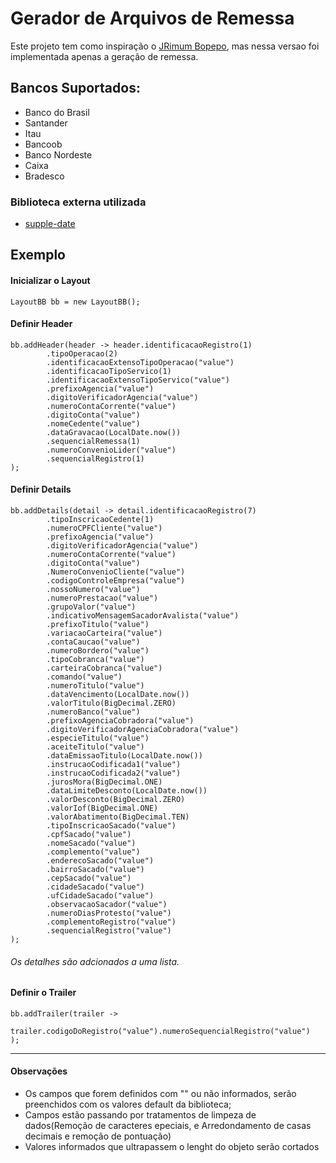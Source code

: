 # Gerador de Arquivos de Remessa

Este projeto tem como inspiração o [JRimum Bopepo](https://github.com/jrimum/bopepo), mas nessa versao foi implementada
apenas a geração de remessa.

## Bancos Suportados:

- Banco do Brasil
- Santander
- Itau
- Bancoob
- Banco Nordeste
- Caixa
- Bradesco

### Biblioteca externa utilizada

- [supple-date](https://github.com/dlduarte/supple-date)


## Exemplo

#### Inicializar o Layout

```
LayoutBB bb = new LayoutBB();
```

#### Definir Header
```
bb.addHeader(header -> header.identificacaoRegistro(1)
        .tipoOperacao(2)
        .identificacaoExtensoTipoOperacao("value")
        .identificacaoTipoServico(1)
        .identificacaoExtensoTipoServico("value")
        .prefixoAgencia("value")
        .digitoVerificadorAgencia("value")
        .numeroContaCorrente("value")
        .digitoConta("value")
        .nomeCedente("value")
        .dataGravacao(LocalDate.now())
        .sequencialRemessa(1)
        .numeroConvenioLider("value")
        .sequencialRegistro(1)
);
```

#### Definir Details
```
bb.addDetails(detail -> detail.identificacaoRegistro(7)
        .tipoInscricaoCedente(1)
        .numeroCPFCliente("value")
        .prefixoAgencia("value")
        .digitoVerificadorAgencia("value")
        .numeroContaCorrente("value")
        .digitoConta("value")
        .NumeroConvenioCliente("value")
        .codigoControleEmpresa("value")
        .nossoNumero("value")
        .numeroPrestacao("value")
        .grupoValor("value")
        .indicativoMensagemSacadorAvalista("value")
        .prefixoTitulo("value")
        .variacaoCarteira("value")
        .contaCaucao("value")
        .numeroBordero("value")
        .tipoCobranca("value")
        .carteiraCobranca("value")
        .comando("value")
        .numeroTitulo("value")
        .dataVencimento(LocalDate.now())
        .valorTitulo(BigDecimal.ZERO)
        .numeroBanco("value")
        .prefixoAgenciaCobradora("value")
        .digitoVerificadorAgenciaCobradora("value")
        .especieTitulo("value")
        .aceiteTitulo("value")
        .dataEmissaoTitulo(LocalDate.now())
        .instrucaoCodificada1("value")
        .instrucaoCodificada2("value")
        .jurosMora(BigDecimal.ONE)
        .dataLimiteDesconto(LocalDate.now())
        .valorDesconto(BigDecimal.ZERO)
        .valorIof(BigDecimal.ONE)
        .valorAbatimento(BigDecimal.TEN)
        .tipoInscricaoSacado("value")
        .cpfSacado("value")
        .nomeSacado("value")
        .complemento("value")
        .enderecoSacado("value")
        .bairroSacado("value")
        .cepSacado("value")
        .cidadeSacado("value")
        .ufCidadeSacado("value")
        .observacaoSacador("value")
        .numeroDiasProtesto("value")
        .complementoRegistro("value")
        .sequencialRegistro("value")
);
```
###### *Os detalhes são adcionados a uma lista.*

#### Definir o Trailer

```
bb.addTrailer(trailer ->
    trailer.codigoDoRegistro("value").numeroSequencialRegistro("value")
);
```
___

#### Observações
- Os campos que forem definidos com "" ou não informados, serão preenchidos com os valores default da biblioteca;
- Campos estão passando por tratamentos de limpeza de dados(Remoção de caracteres epeciais, e Arredondamento de casas decimais e remoção de pontuação)
- Valores informados que ultrapassem o lenght do objeto serão cortados


